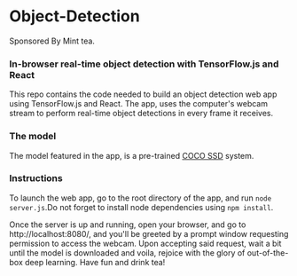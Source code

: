 # Object-Detection
Sponsored By Mint tea.

### In-browser real-time object detection with TensorFlow.js and React
This repo contains the code needed to build an object detection web app using TensorFlow.js and React. The app, uses the computer's webcam stream to perform real-time object detections in every frame it receives.

### The model
The model featured in the app, is a pre-trained [COCO SSD](https://github.com/tensorflow/tfjs-models/tree/master/coco-ssd) system.

### Instructions
To launch the web app, go to the root directory of the app, and run `node server.js`.Do not forget to install node dependencies using `npm install`.

Once the server is up and running, open your browser, and go to http://localhost:8080/, and you'll be greeted by a prompt window requesting permission to access the webcam. Upon accepting said request, wait a bit until the model is downloaded and voila, rejoice with the glory of out-of-the-box deep learning. Have fun and drink tea! 